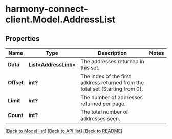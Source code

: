 # harmony-connect-client.Model.AddressList
## Properties

Name | Type | Description | Notes
------------ | ------------- | ------------- | -------------
**Data** | [**List&lt;AddressLink&gt;**](AddressLink.md) | The addresses returned in this set. | 
**Offset** | **int?** | The index of the first address returned from the total set (Starting from 0). | 
**Limit** | **int?** | The number of addresses returned per page. | 
**Count** | **int?** | The total number of addresses seen. | 

[[Back to Model list]](../README.md#documentation-for-models) [[Back to API list]](../README.md#documentation-for-api-endpoints) [[Back to README]](../README.md)

